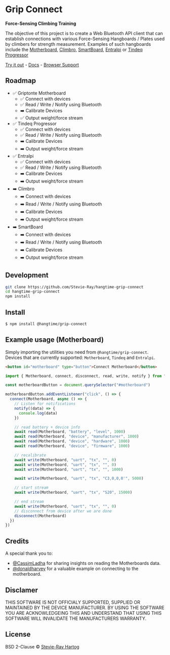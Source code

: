 # Grip Connect

**Force-Sensing Climbing Training**

The objective of this project is to create a Web Bluetooth API client that can establish connections with various
Force-Sensing Hangboards / Plates used by climbers for strength measurement. Examples of such hangboards include the
[Motherboard](https://griptonite.io/shop/motherboard/), [Climbro](https://climbro.com/),
[SmartBoard](https://www.smartboard-climbing.com/), [Entralpi](https://entralpi.com/) or
[Tindeq Progressor](https://tindeq.com/)

[Try it out](https://grip-connect.vercel.app/) - [Docs](https://stevie-ray.github.io/hangtime-grip-connect/) -
[Browser Support](https://caniuse.com/web-bluetooth)

## Roadmap

- ✅ Griptonte Motherboard
  - ✅️ Connect with devices
  - ✅️ Read / Write / Notify using Bluetooth
  - ➡️ Calibrate Devices
  - ✅️ Output weight/force stream
- ✅ Tindeq Progressor
  - ✅️ Connect with devices
  - ✅️ Read / Write / Notify using Bluetooth
  - ➡️ Calibrate Devices
  - ➡️ Output weight/force stream
- ✅ Entralpi
  - ✅️ Connect with devices
  - ✅️ Read / Write / Notify using Bluetooth
  - ➡️ Calibrate Devices
  - ➡️ Output weight/force stream
- ➡️ Climbro
  - ➡️ Connect with devices
  - ➡️ Read / Write / Notify using Bluetooth
  - ➡️ Calibrate Devices
  - ➡️ Output weight/force stream
- ➡️ SmartBoard
  - ➡️ Connect with devices
  - ➡️ Read / Write / Notify using Bluetooth
  - ➡️ Calibrate Devices
  - ➡️ Output weight/force stream

## Development

```bash
git clone https://github.com/Stevie-Ray/hangtime-grip-connect
cd hangtime-grip-connect
npm install
```

## Install

```sh [npm]
$ npm install @hangtime/grip-connect
```

## Example usage (Motherboard)

Simply importing the utilities you need from `@hangtime/grip-connect`. Devices that are currently supported:
`Motherboard`, `Tindeq` and `Entralpi`.

```html
<button id="motherboard" type="button">Connect Motherboard</button>
```

```js
import { Motherboard, connect, disconnect, read, write, notify } from "@hangtime/grip-connect"

const motherboardButton = document.querySelector("#motherboard")

motherboardButton.addEventListener("click", () => {
  connect(Motherboard, async () => {
    // Listen for notifications
    notify((data) => {
      console.log(data)
    })

    // read battery + device info
    await read(Motherboard, "battery", "level", 1000)
    await read(Motherboard, "device", "manufacturer", 1000)
    await read(Motherboard, "device", "hardware", 1000)
    await read(Motherboard, "device", "firmware", 1000)

    // recalibrate
    await write(Motherboard, "uart", "tx", "", 0)
    await write(Motherboard, "uart", "tx", "", 0)
    await write(Motherboard, "uart", "tx", "", 1000)

    await write(Motherboard, "uart", "tx", "C3,0,0,0'", 5000)

    // start stream
    await write(Motherboard, "uart", "tx", "S20", 15000)

    // end stream
    await write(Motherboard, "uart", "tx", "", 0)
    // disconnect from device after we are done
    disconnect(Motherboard)
  })
})
```

## Credits

A special thank you to:

- [@CassimLadha](https://github.com/CassimLadha) for sharing insights on reading the Motherboards data.
- [@donaldharvey](https://github.com/donaldharvey) for a valuable example on connecting to the motherboard.

## Disclamer

THIS SOFTWARE IS NOT OFFICIALY SUPPORTED, SUPPLIED OR MAINTAINED BY THE DEVICE MANUFACTURER. BY USING THE SOFTWARE YOU
ARE ACKNOWLEDGEING THIS AND UNDERSTAND THAT USING THIS SOFTWARE WILL INVALIDATE THE MANUFACTURERS WARRANTY.

## License

BSD 2-Clause © [Stevie-Ray Hartog](https://github.com/Stevie-Ray)
